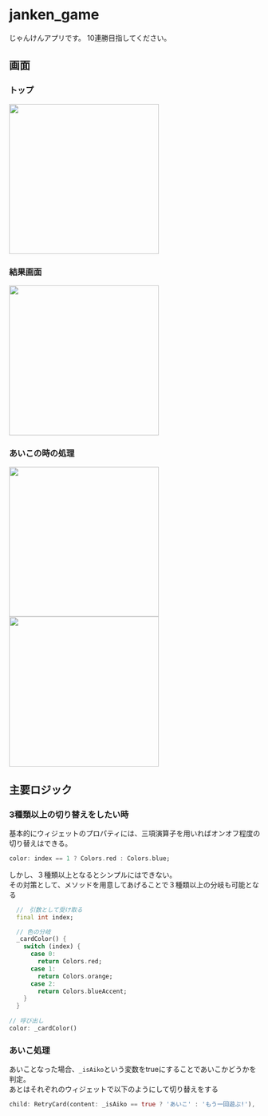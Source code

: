 # janken_game

じゃんけんアプリです。
10連勝目指してください。

## 画面
### トップ
<img width="300" src="https://user-images.githubusercontent.com/67848399/159233248-dbc570f6-5f18-4625-b97d-ba8839263950.png">

### 結果画面
<img width="300" src="https://user-images.githubusercontent.com/67848399/159233268-3d39866a-9d24-4e43-897f-7c98c0a2db1a.png">

### あいこの時の処理
<img width="300" src="https://user-images.githubusercontent.com/67848399/159233285-4aac75f7-4ba3-4347-810b-bbd61b47782d.png">
<img width="300" src="https://user-images.githubusercontent.com/67848399/159233282-a6a491bf-ee57-46ec-a07a-426073ec229b.png">

## 主要ロジック
### 3種類以上の切り替えをしたい時
基本的にウィジェットのプロパティには、三項演算子を用いればオンオフ程度の切り替えはできる。
```dart
color: index == 1 ? Colors.red : Colors.blue;
```
しかし、３種類以上となるとシンプルにはできない。<br>
その対策として、メソッドを用意してあげることで３種類以上の分岐も可能となる
```dart
  //　引数として受け取る
  final int index;

  // 色の分岐
  _cardColor() {
    switch (index) {
      case 0:
        return Colors.red;
      case 1:
        return Colors.orange;
      case 2:
        return Colors.blueAccent;
    }
  }
  
// 呼び出し
color: _cardColor()
```
### あいこ処理
あいことなった場合、`_isAiko`という変数をtrueにすることであいこかどうかを判定。<br>
あとはそれぞれのウィジェットで以下のようにして切り替えをする
```dart
child: RetryCard(content: _isAiko == true ? 'あいこ' : 'もう一回遊ぶ!'),
```

